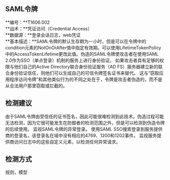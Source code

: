 ## SAML令牌  
**编号：**T1606.002  
**战术：**凭证访问（Credential Access）  
**数据源：**登录会话日志，web凭证  
**基本描述：**SAML令牌的默认生存期为一小时，但是可以在令牌中的condition元素的NotOnOrAfter值中指定有效期。可以使用LifetimeTokenPolicy中的AccessTokenLifetime更改此值。伪造的SAML令牌使攻击者在使用SAML 2.0作为SSO（单点登录）机制的服务上进行身份验证。
如果攻击者具有足够的权限与他们自己的Active Directory联合身份验证服务（AD FS）服务器建立新的联合身份验证信任，则他们可以生成自己的可信令牌签名证书来替代。
这与“窃取应用程序访问令牌”和其他类似行为的不同之处在于，令牌是攻击者伪造的，而不是从合法用户那里窃取或拦截的。  
## 检测建议  
由于SAML令牌由受信任的证书签名，因此可能很难检测到此技术。伪造过程可能无法检测，因为它很可能发生在防御者的检测范围之外，但是可以检测到伪造令牌的后续使用。
监视SAML令牌的异常登录。
使用SAML SSO搜索登录到服务提供商的登录名，该登录名在域中没有相应的4769、1200和1202事件。
监视服务提供商访问日志中的这些自定义元素，以检测任何异常请求。  
## 检测方式  
规则，模型